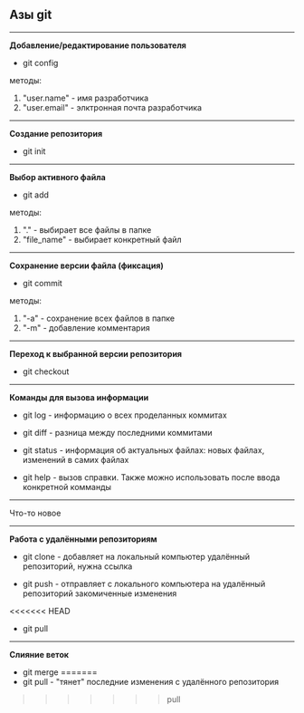 ## Азы git
****

**Добавление/редактирование пользователя**
* git config


методы:
1. "user.name" - имя разработчика
2. "user.email" - элктронная почта разработчика
****


**Создание репозитория**
* git init
****


**Выбор активного файла**
* git add

методы:
1. "." - выбирает все файлы в папке
2. "file_name" - выбирает конкретный файл
****


**Сохранение версии файла (фиксация)**
* git commit

методы:
1. "-a" - сохранение всех файлов в папке 
2. "-m" - добавление комментария
****


**Переход к выбранной версии репозитория**

* git checkout
****


**Команды для вызова информации**

* git log - информацию о всех проделанных коммитах


* git diff - разница между последними коммитами


* git status - информация об актуальных файлах:
 новых файлах, изменений в самих файлах


* git help - вызов справки. Также можно использовать после ввода конкретной комманды
****

Что-то новое
****

**Работа с удалёнными репозиториям**


* git clone - добавляет на локальный компьютер удалённый репозиторий, нужна ссылка


* git push - отправляет с локального компьютера на удалённый репозиторий закомиченные изменения 


<<<<<<< HEAD
* git pull
****


**Слияние веток**

* git merge
=======
* git pull - "тянет" последние изменения с удалённого репозитория
>>>>>>> pull
